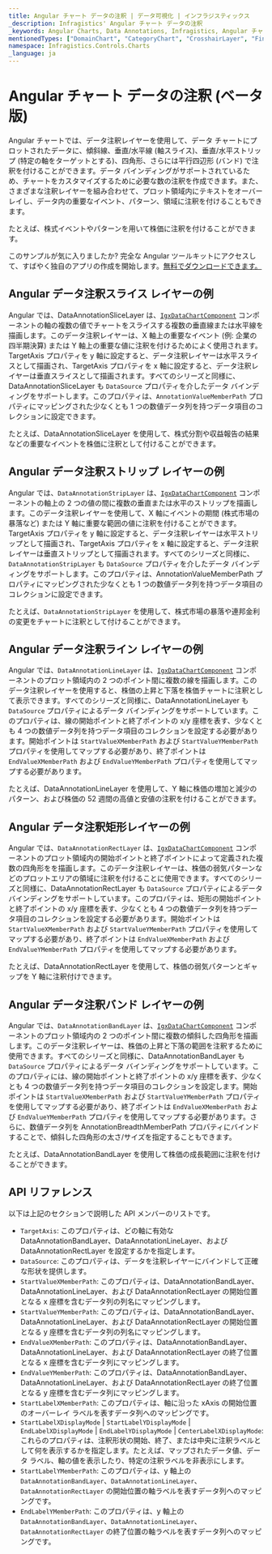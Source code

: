 ```yaml
---
title: Angular チャート データの注釈 | データ可視化 | インフラジスティックス
_description: Infragistics' Angular チャート データの注釈
_keywords: Angular Charts, Data Annotations, Infragistics, Angular チャート, データの注釈, インフラジスティックス
mentionedTypes: ["DomainChart", "CategoryChart", "CrosshairLayer", "FinalValueLayer", "CalloutLayer"]
namespace: Infragistics.Controls.Charts
_language: ja
---
```


# Angular チャート データの注釈 (ベータ版)

Angular チャートでは、データ注釈レイヤーを使用して、データ チャートにプロットされたデータに、傾斜線、垂直/水平線 (軸スライス)、垂直/水平ストリップ (特定の軸をターゲットとする)、四角形、さらには平行四辺形 (バンド) で注釈を付けることができます。データ バインディングがサポートされているため、チャートをカスタマイズするために必要な数の注釈を作成できます。また、さまざまな注釈レイヤーを組み合わせて、プロット領域内にテキストをオーバーレイし、データ内の重要なイベント、パターン、領域に注釈を付けることもできます。

たとえば、株式イベントやパターンを用いて株価に注釈を付けることができます。

<code-view style="height: 600px" alt="Angular 複数のデータ注釈の例"
           data-demos-base-url="{environment:dvDemosBaseUrl}"
                    iframe-src="{environment:dvDemosBaseUrl}/charts/data-chart/data-annotation-multiple-with-stocks"
                                                 github-src="charts/data-chart/data-annotation-multiple-with-stocks">
</code-view>


このサンプルが気に入りましたか? 完全な Angular ツールキットにアクセスして、すばやく独自のアプリの作成を開始します。<a href="{environment:infragisticsBaseUrl}/products/ignite-ui-angular/download">無料でダウンロードできます。</a>

## Angular データ注釈スライス レイヤーの例

Angular では、DataAnnotationSliceLayer は、[`IgxDataChartComponent`]({environment:dvApiBaseUrl}/products/ignite-ui-angular/api/docs/typescript/latest/classes/igniteui_angular_charts.igxdatachartcomponent.html) コンポーネントの軸の複数の値でチャートをスライスする複数の垂直線または水平線を描画します。このデータ注釈レイヤーは、X 軸上の重要なイベント (例: 企業の四半期決算) または Y 軸上の重要な値に注釈を付けるためによく使用されます。TargetAxis プロパティを y 軸に設定すると、データ注釈レイヤーは水平スライスとして描画され、TargetAxis プロパティを x 軸に設定すると、データ注釈レイヤーは垂直スライスとして描画されます。すべてのシリーズと同様に、DataAnnotationSliceLayer も `DataSource` プロパティを介したデータ バインディングをサポートします。このプロパティは、`AnnotationValueMemberPath` プロパティにマッピングされた少なくとも 1 つの数値データ列を持つデータ項目のコレクションに設定できます。

たとえば、DataAnnotationSliceLayer を使用して、株式分割や収益報告の結果などの重要なイベントを株価に注釈として付けることができます。

<code-view style="height: 500px" alt="Angular データ注釈スライス レイヤーの例"
           data-demos-base-url="{environment:dvDemosBaseUrl}"
                    iframe-src="{environment:dvDemosBaseUrl}/charts/data-chart/data-annotation-slice-layer"
                                                 github-src="charts/data-chart/data-annotation-slice-layer">
</code-view>


<div class="divider--half"></div>

## Angular データ注釈ストリップ レイヤーの例

Angular では、`DataAnnotationStripLayer` は、[`IgxDataChartComponent`]({environment:dvApiBaseUrl}/products/ignite-ui-angular/api/docs/typescript/latest/classes/igniteui_angular_charts.igxdatachartcomponent.html) コンポーネントの軸上の 2 つの値の間に複数の垂直または水平のストリップを描画します。このデータ注釈レイヤーを使用して、X 軸にイベントの期間 (株式市場の暴落など) または Y 軸に重要な範囲の値に注釈を付けることができます。TargetAxis プロパティを y 軸に設定すると、データ注釈レイヤーは水平ストリップとして描画され、TargetAxis プロパティを x 軸に設定すると、データ注釈レイヤーは垂直ストリップとして描画されます。すべてのシリーズと同様に、`DataAnnotationStripLayer` も `DataSource` プロパティを介したデータ バインディングをサポートします。このプロパティは、AnnotationValueMemberPath プロパティにマッピングされた少なくとも 1 つの数値データ列を持つデータ項目のコレクションに設定できます。

たとえば、`DataAnnotationStripLayer` を使用して、株式市場の暴落や連邦金利の変更をチャートに注釈として付けることができます。

<code-view style="height: 500px" alt="Angular データ注釈ストリップ レイヤーの例"
           data-demos-base-url="{environment:dvDemosBaseUrl}"
                    iframe-src="{environment:dvDemosBaseUrl}/charts/data-chart/data-annotation-strip-layer"
                                                 github-src="charts/data-chart/data-annotation-strip-layer">
</code-view>


<div class="divider--half"></div>

## Angular データ注釈ライン レイヤーの例

Angular では、`DataAnnotationLineLayer` は、[`IgxDataChartComponent`]({environment:dvApiBaseUrl}/products/ignite-ui-angular/api/docs/typescript/latest/classes/igniteui_angular_charts.igxdatachartcomponent.html) コンポーネントのプロット領域内の 2 つのポイント間に複数の線を描画します。このデータ注釈レイヤーを使用すると、株価の上昇と下落を株価チャートに注釈として表示できます。すべてのシリーズと同様に、DataAnnotationLineLayer も `DataSource` プロパティによるデータ バインディングをサポートしています。このプロパティは、線の開始ポイントと終了ポイントの x/y 座標を表す、少なくとも 4 つの数値データ列を持つデータ項目のコレクションを設定する必要があります。開始ポイントは `StartValueXMemberPath` および `StartValueYMemberPath` プロパティを使用してマップする必要があり、終了ポイントは `EndValueXMemberPath` および `EndValueYMemberPath` プロパティを使用してマップする必要があります。

たとえば、DataAnnotationLineLayer を使用して、Y 軸に株価の増加と減少のパターン、および株価の 52 週間の高値と安値の注釈を付けることができます。

<code-view style="height: 500px" alt="Angular データ注釈ライン レイヤーの例"
           data-demos-base-url="{environment:dvDemosBaseUrl}"
                    iframe-src="{environment:dvDemosBaseUrl}/charts/data-chart/data-annotation-line-layer"
                                                 github-src="charts/data-chart/data-annotation-line-layer">
</code-view>


<div class="divider--half"></div>

## Angular データ注釈矩形レイヤーの例

Angular では、`DataAnnotationRectLayer` は、[`IgxDataChartComponent`]({environment:dvApiBaseUrl}/products/ignite-ui-angular/api/docs/typescript/latest/classes/igniteui_angular_charts.igxdatachartcomponent.html) コンポーネントのプロット領域内の開始ポイントと終了ポイントによって定義された複数の四角形をを描画します。このデータ注釈レイヤーは、株価の弱気パターンなどのプロットエリアの領域に注釈を付けることに使用できます。すべてのシリーズと同様に、DataAnnotationRectLayer も `DataSource` プロパティによるデータ バインディングをサポートしています。このプロパティは、矩形の開始ポイントと終了ポイントの x/y 座標を表す、少なくとも 4 つの数値データ列を持つデータ項目のコレクションを設定する必要があります。開始ポイントは `StartValueXMemberPath` および `StartValueYMemberPath` プロパティを使用してマップする必要があり、終了ポイントは `EndValueXMemberPath` および `EndValueYMemberPath` プロパティを使用してマップする必要があります。

たとえば、DataAnnotationRectLayer を使用して、株価の弱気パターンとギャップを Y 軸に注釈付けできます。

<code-view style="height: 500px" alt="Angular データ注釈矩形レイヤーの例"
           data-demos-base-url="{environment:dvDemosBaseUrl}"
                    iframe-src="{environment:dvDemosBaseUrl}/charts/data-chart/data-annotation-rect-layer"
                                                 github-src="charts/data-chart/data-annotation-rect-layer">
</code-view>


<div class="divider--half"></div>

## Angular データ注釈バンド レイヤーの例

Angular では、`DataAnnotationBandLayer` は、[`IgxDataChartComponent`]({environment:dvApiBaseUrl}/products/ignite-ui-angular/api/docs/typescript/latest/classes/igniteui_angular_charts.igxdatachartcomponent.html) コンポーネントのプロット領域内の 2 つのポイント間に複数の傾斜した四角形を描画します。このデータ注釈レイヤーは、株価の上昇と下落の範囲を注釈するために使用できます。すべてのシリーズと同様に、DataAnnotationBandLayer も `DataSource` プロパティによるデータ バインディングをサポートしています。このプロパティには、線の開始ポイントと終了ポイントの x/y 座標を表す、少なくとも 4 つの数値データ列を持つデータ項目のコレクションを設定します。開始ポイントは `StartValueXMemberPath` および `StartValueYMemberPath` プロパティを使用してマップする必要があり、終了ポイントは `EndValueXMemberPath` および `EndValueYMemberPath` プロパティを使用してマップする必要があります。さらに、数値データ列を AnnotationBreadthMemberPath プロパティにバインドすることで、傾斜した四角形の太さ/サイズを指定することもできます。

たとえば、DataAnnotationBandLayer を使用して株価の成長範囲に注釈を付けることができます。

<code-view style="height: 600px" alt="Angular データ注釈バンド レイヤーの例"
           data-demos-base-url="{environment:dvDemosBaseUrl}"
                    iframe-src="{environment:dvDemosBaseUrl}/charts/data-chart/data-annotation-band-layer"
                                                 github-src="charts/data-chart/data-annotation-band-layer">
</code-view>


<div class="divider--half"></div>

## API リファレンス

以下は上記のセクションで説明した API メンバーのリストです。

*   `TargetAxis`: このプロパティは、どの軸に有効な DataAnnotationBandLayer、DataAnnotationLineLayer、および DataAnnotationRectLayer を設定するかを指定します。
*   `DataSource`: このプロパティは、データを注釈レイヤーにバインドして正確な形状を提供します。
*   `StartValueXMemberPath`: このプロパティは、DataAnnotationBandLayer、DataAnnotationLineLayer、および DataAnnotationRectLayer の開始位置となる x 座標を含むデータ列の列名にマッピングします。
*   `StartValueYMemberPath`: このプロパティは、DataAnnotationBandLayer、DataAnnotationLineLayer、および DataAnnotationRectLayer の開始位置となる y 座標を含むデータ列の列名にマッピングします。
*   `EndValueXMemberPath`: このプロパティは、DataAnnotationBandLayer、DataAnnotationLineLayer、および DataAnnotationRectLayer の終了位置となる x 座標を含むデータ列にマッピングします。
*   `EndValueYMemberPath`: このプロパティは、DataAnnotationBandLayer、DataAnnotationLineLayer、および DataAnnotationRectLayer の終了位置となる y 座標を含むデータ列にマッピングします。
*   `StartLabelXMemberPath`: このプロパティは、軸に沿った xAxis の開始位置のオーバーレイ ラベルを表すデータ列へのマッピングです。
*   `StartLabelXDisplayMode` | `StartLabelYDisplayMode` | `EndLabelXDisplayMode` | `EndLabelYDisplayMode` | `CenterLabelXDisplayMode`: これらのプロパティは、注釈形状の開始、終了、または中央に注釈ラベルとして何を表示するかを指定します。たとえば、マップされたデータ値、データ ラベル、軸の値を表示したり、特定の注釈ラベルを非表示にします。
*   `StartLabelYMemberPath`: このプロパティは、y 軸上の `DataAnnotationBandLayer`、`DataAnnotationLineLayer`、`DataAnnotationRectLayer` の開始位置の軸ラベルを表すデータ列へのマッピングです。
*   `EndLabelYMemberPath`: このプロパティは、y 軸上の `DataAnnotationBandLayer`、`DataAnnotationLineLayer`、`DataAnnotationRectLayer` の終了位置の軸ラベルを表すデータ列へのマッピングです。
